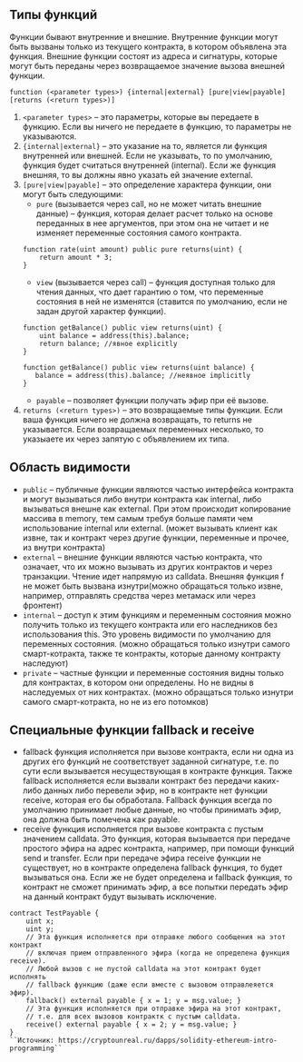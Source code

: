 ## Типы функций
Функции бывают внутренние и внешние. Внутренние функции могут быть вызваны только из текущего контракта, в котором объявлена эта функция. Внешние функции состоят из адреса и сигнатуры, которые могут быть переданы через возвращаемое значение вызова внешней функции.
```solidity
function (<parameter types>) {internal|external} [pure|view|payable] [returns (<return types>)]
```
1. ``<parameter types>`` – это параметры, которые вы передаете в функцию. Если вы ничего не передаете в функцию, то параметры не указываются.
2. ``{internal|external}`` – это указание на то, является ли функция внутренней или внешней. Если не указывать, то по умолчанию, функция будет считаться внутренней (internal). Если же функция внешняя, то вы должны явно указать ей значение external.
3. ``[pure|view|payable]`` – это определение характера функции, они могут быть следующими:
    + ``pure`` (вызывается через call, но не может читать внешние данные) – функция, которая делает расчет только на основе переданных в нее аргументов, при этом она не читает и не изменяет переменные состояния самого контракта.
    ```solidity
    function rate(uint amount) public pure returns(uint) {
        return amount * 3;
    }
    ```
   + ``view`` (вызывается через call) – функция доступная только для чтения данных, что дает гарантию о том, что переменные состояния в ней не изменятся (ставится по умолчанию, если не задан другой характер функции).
    ```solidity
    function getBalance() public view returns(uint) {
        uint balance = address(this).balance;
        return balance; //явное explicitly
    }
    ```
     ```solidity
    function getBalance() public view returns(uint balance) {
        balance = address(this).balance; //неявное implicitly
    }
    ```
   + ``payable`` – позволяет функции получать эфир при её вызове.
1. ``returns (<return types>)`` – это возвращаемые типы функции. Если ваша функция ничего не должна возвращать, то returns не указывается. Если возвращаемых переменных несколько, то указыаете их через запятую с объявлением их типа.


## Область видимости
+ ``public`` – публичные функции являются частью интерфейса контракта и могут вызываться либо внутри контракта как internal, либо вызываться внешне как external. При этом происходит копирование массива в memory, тем самым требуя больше памяти чем использование internal или external. (может вызывать клиент как извне, так и контракт через другие функции, переменные и прочее, из внутри контракта)
+ ``external`` – внешние функции являются частью контракта, что означает, что их можно вызывать из других контрактов и через транзакции. Чтение идет напрямую из calldata. Внешняя функция f не может быть вызвана изнутри(можно обращаться только извне, например, отправлять средства через метамаск или через фронтент)
+ ``internal`` – доступ к этим функциям и переменным состояния можно получить только из текущего контракта или его наследников без использования this. Это уровень видимости по умолчанию для переменных состояния. (можно обращаться только изнутри самого смарт-котракта, также те контракты, которые данному контракту наследуют)
+ ``private``  – частные функции и переменные состояния видны только для контрактах, в котором они определены. Но не видны в наследуемых от них контрактах. (можно обращаться только изнутри самого смарт-котракта, но не из его потомков)

## Специальные функции fallback и receive
+ fallback функция исполняется при вызове контракта, если ни одна из других его функций не соответствует заданной сигнатуре, т.е. по сути если вызывается несуществующая в контракте функция. Также fallback исполняется если вызвали контракт без передачи каких-либо данных либо перевели эфир, но в контракте нет функции receive, которая его бы обработала. Fallback функция всегда по умолчанию принимает любые данные, но чтобы принимать эфир, она должна быть помечена как payable.
+ receive функция исполняется при вызове контракта с пустым значением calldata. Это функция, которая вызывается при передаче простого эфира на адрес контракта, например, при помощи функций send и transfer. Если при передаче эфира receive функции не существует, но в контракте определена fallback функция, то будет вызываться она. Если же не будет определена и fallback функция, то контракт не сможет принимать эфир, а все попытки передать эфир на данный контракт будут вызывать исключение.
```solidity
contract TestPayable {
    uint x;
    uint y;
    // Эта функция исполняется при отправке любого сообщения на этот контракт
    // включая прием отправленного эфира (когда не определена функция receive).
    // Любой вызов с не пустой calldata на этот контракт будет исполнять
    // fallback функцию (даже если вместе с вызовом отправлеяется эфир).
    fallback() external payable { x = 1; y = msg.value; }
    // Эта функция исполняется при отправке эфира на этот контракт,
    // т.е. для всех вызовов контрактк с пустым calldata.
    receive() external payable { x = 2; y = msg.value; }
}
``Источник: https://cryptounreal.ru/dapps/solidity-ethereum-intro-programming``